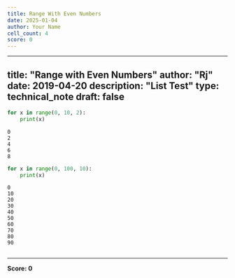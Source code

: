 ```yaml
---
title: Range With Even Numbers
date: 2025-01-04
author: Your Name
cell_count: 4
score: 0
---
```


---
title: "Range with Even Numbers"
author: "Rj"
date: 2019-04-20
description: "List Test"
type: technical_note
draft: false
---

```python
for x in range(0, 10, 2):
    print(x)
```

    0
    2
    4
    6
    8



```python
for x in range(0, 100, 10):
    print(x)
```

    0
    10
    20
    30
    40
    50
    60
    70
    80
    90



```python

```


---
**Score: 0**